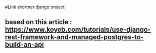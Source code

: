 #Link shortner django project
## based on this article : https://www.koyeb.com/tutorials/use-django-rest-framework-and-managed-postgres-to-build-an-api